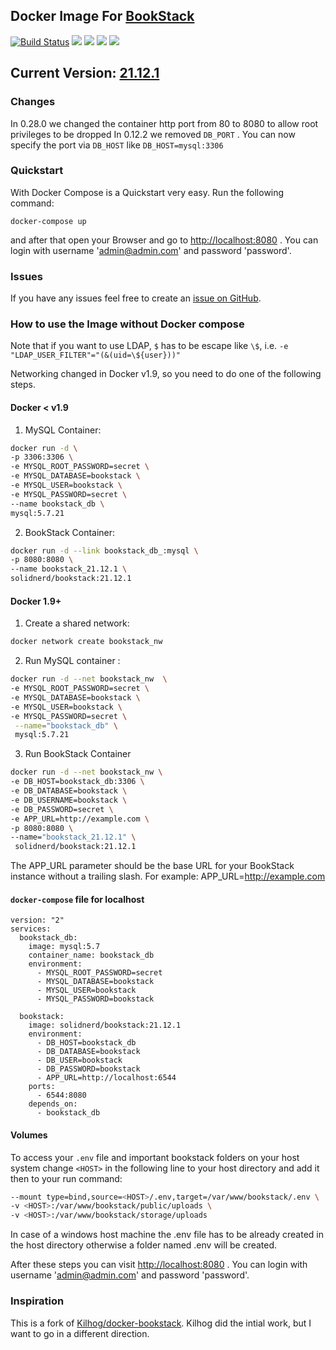 ## Docker Image For [BookStack](https://github.com/ssddanbrown/BookStack)

[![Build Status](https://travis-ci.org/solidnerd/docker-bookstack.svg?branch=master)](https://travis-ci.org/solidnerd/docker-bookstack) [![](https://images.microbadger.com/badges/image/solidnerd/bookstack.svg)](https://microbadger.com/images/solidnerd/bookstack "Get your own image badge on microbadger.com") [![](https://images.microbadger.com/badges/commit/solidnerd/bookstack.svg)](https://microbadger.com/images/solidnerd/bookstack "Get your own commit badge on microbadger.com") [![](https://images.microbadger.com/badges/version/solidnerd/bookstack.svg)](https://microbadger.com/images/solidnerd/bookstack "Get your own version badge on microbadger.com") [![](https://images.microbadger.com/badges/license/solidnerd/bookstack.svg)](https://microbadger.com/images/solidnerd/bookstack "Get your own license badge on microbadger.com")

## Current Version: [21.12.1](https://github.com/SolidNerd/docker-bookstack/blob/master/Dockerfile)

### Changes

In 0.28.0 we changed the container http port from 80 to 8080 to allow root privileges to be dropped
In 0.12.2 we removed `DB_PORT` . You can now specify the port via `DB_HOST` like `DB_HOST=mysql:3306`

### Quickstart

With Docker Compose is a Quickstart very easy. Run the following command:

```
docker-compose up
```

and after that open your Browser and go to [http://localhost:8080](http://localhost:8080) . You can login with username 'admin@admin.com' and password 'password'.

### Issues

If you have any issues feel free to create an [issue on GitHub](https://github.com/solidnerd/docker-bookstack/issues).


### How to use the Image without Docker compose

Note that if you want to use LDAP, `$` has to be escape like `\$`, i.e. `-e "LDAP_USER_FILTER"="(&(uid=\${user}))"`

Networking changed in Docker v1.9, so you need to do one of the following steps.

#### Docker < v1.9

1. MySQL Container:

```bash
docker run -d \
-p 3306:3306 \
-e MYSQL_ROOT_PASSWORD=secret \
-e MYSQL_DATABASE=bookstack \
-e MYSQL_USER=bookstack \
-e MYSQL_PASSWORD=secret \
--name bookstack_db \
mysql:5.7.21
```
2. BookStack Container:

```bash
docker run -d --link bookstack_db_:mysql \
-p 8080:8080 \
--name bookstack_21.12.1 \
solidnerd/bookstack:21.12.1
```

#### Docker 1.9+

1. Create a shared network:

```bash
docker network create bookstack_nw
```

2. Run MySQL container :

```bash
docker run -d --net bookstack_nw  \
-e MYSQL_ROOT_PASSWORD=secret \
-e MYSQL_DATABASE=bookstack \
-e MYSQL_USER=bookstack \
-e MYSQL_PASSWORD=secret \
 --name="bookstack_db" \
 mysql:5.7.21
```

3. Run BookStack Container

```bash
docker run -d --net bookstack_nw \
-e DB_HOST=bookstack_db:3306 \
-e DB_DATABASE=bookstack \
-e DB_USERNAME=bookstack \
-e DB_PASSWORD=secret \
-e APP_URL=http://example.com \
-p 8080:8080 \
--name="bookstack_21.12.1" \
 solidnerd/bookstack:21.12.1
```

The APP_URL parameter should be the base URL for your BookStack instance without a trailing slash. For example:
APP_URL=http://example.com

#### `docker-compose` file for localhost

```docker
version: "2"
services:
  bookstack_db:
    image: mysql:5.7
    container_name: bookstack_db
    environment:
      - MYSQL_ROOT_PASSWORD=secret
      - MYSQL_DATABASE=bookstack
      - MYSQL_USER=bookstack
      - MYSQL_PASSWORD=bookstack

  bookstack:
    image: solidnerd/bookstack:21.12.1
    environment:
      - DB_HOST=bookstack_db
      - DB_DATABASE=bookstack
      - DB_USER=bookstack
      - DB_PASSWORD=bookstack
      - APP_URL=http://localhost:6544
    ports:
      - 6544:8080
    depends_on:
      - bookstack_db
```

#### Volumes
To access your `.env` file and important bookstack folders on your host system change `<HOST>` in the following line to your host directory and add it then to your run command:

```bash
--mount type=bind,source=<HOST>/.env,target=/var/www/bookstack/.env \
-v <HOST>:/var/www/bookstack/public/uploads \
-v <HOST>:/var/www/bookstack/storage/uploads
```
In case of a windows host machine the .env file has to be already created in the host directory otherwise a folder named .env will be created.

After these steps you can visit [http://localhost:8080](http://localhost:8080) . You can login with username 'admin@admin.com' and password 'password'.

### Inspiration

This is a fork of [Kilhog/docker-bookstack](https://github.com/Kilhog/docker-bookstack). Kilhog did the intial work, but I want to go in a different direction.

